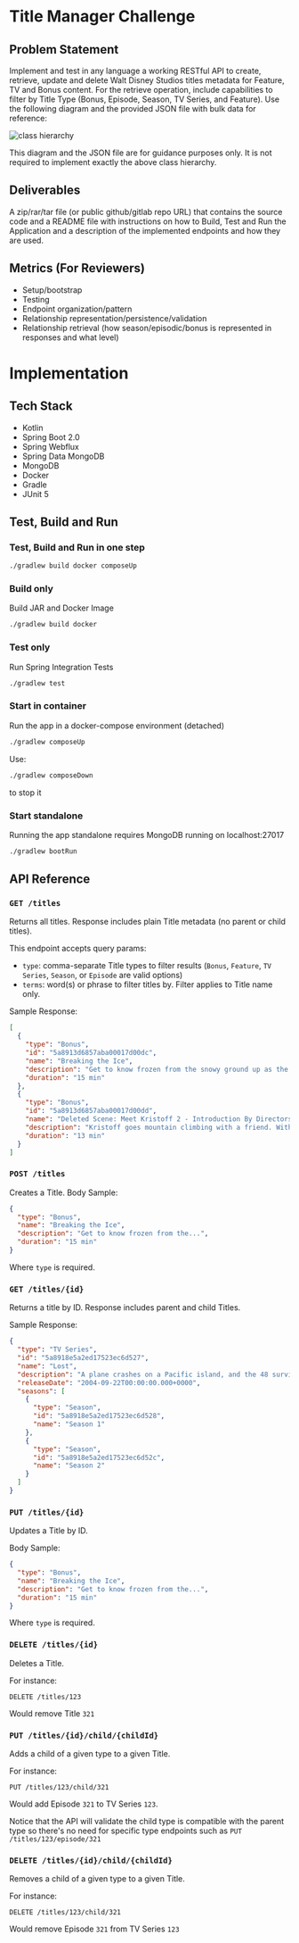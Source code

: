 # Title Manager Challenge

## Problem Statement
Implement and test in any language a working RESTful API to create, retrieve, update and delete Walt Disney Studios titles metadata for Feature, TV and Bonus content. For the retrieve operation, include capabilities to filter by Title Type (Bonus, Episode, Season, TV Series, and Feature).
Use the following diagram and the provided JSON file with bulk data for reference:

![class hierarchy](https://raw.githubusercontent.com/ulisesbocchio/titles-reference/master/hierarchy.png)

This diagram and the JSON file are for guidance purposes only. It is not required to implement exactly the above class hierarchy.

## Deliverables
A zip/rar/tar file (or public github/gitlab repo URL) that contains the source code and a README file with instructions on how to Build, Test and Run the Application and a description of the implemented endpoints and how they are used.

## Metrics (For Reviewers)
- Setup/bootstrap
- Testing
- Endpoint organization/pattern
- Relationship representation/persistence/validation
- Relationship retrieval (how season/episodic/bonus is represented in responses and what level)

# Implementation

## Tech Stack

- Kotlin
- Spring Boot 2.0
- Spring Webflux
- Spring Data MongoDB
- MongoDB
- Docker
- Gradle
- JUnit 5

## Test, Build and Run

###  Test, Build and Run in one step
```bash
./gradlew build docker composeUp
```

### Build only
Build JAR and Docker Image
````bash
./gradlew build docker
````

### Test only
Run Spring Integration Tests
````bash
./gradlew test
````

### Start in container
Run the app in a docker-compose environment (detached)
```bash
./gradlew composeUp

```
Use:
```bash
./gradlew composeDown

```
to stop it

### Start standalone
Running the app standalone requires MongoDB running on localhost:27017
````bash
./gradlew bootRun
````

## API Reference

### `GET /titles`
Returns all titles. Response includes plain Title metadata (no parent or child titles).

This endpoint accepts query params:
- `type`: comma-separate Title types to filter results (`Bonus`, `Feature`, `TV Series`, `Season`, or `Episode` are valid options)
- `terms`: word(s) or phrase to filter titles by. Filter applies to Title name only.

Sample Response:
```json
[
  {
    "type": "Bonus",
    "id": "5a8913d6857aba00017d00dc",
    "name": "Breaking the Ice",
    "description": "Get to know frozen from the snowy ground up as the filmmakers and songwriters discuss the story's roots and inspiration; the joys of animating olaf, the little snowman with the sunny personality; and the creation of those amazing songs.",
    "duration": "15 min"
  },
  {
    "type": "Bonus",
    "id": "5a8913d6857aba00017d00dd",
    "name": "Deleted Scene: Meet Kristoff 2 - Introduction By Directors",
    "description": "Kristoff goes mountain climbing with a friend. With an introduction by directors chris buck and jennifer lee.",
    "duration": "13 min"
  }
]
```

### `POST /titles`
Creates a Title. Body Sample:

```json
{
  "type": "Bonus",
  "name": "Breaking the Ice",
  "description": "Get to know frozen from the...",
  "duration": "15 min"
}
```
Where `type` is required.

### `GET /titles/{id}`
Returns a title by ID. Response includes parent and child Titles.

Sample Response:

```json
{
  "type": "TV Series",
  "id": "5a8918e5a2ed17523ec6d527",
  "name": "Lost",
  "description": "A plane crashes on a Pacific island, and the 48 survivors, stripped of everything, scavenge what they can from the plane for their survival. Some panic; some pin their hopes on rescue. The band of friends, family, enemies, and strangers must work together against the cruel weather and harsh terrain.",
  "releaseDate": "2004-09-22T00:00:00.000+0000",
  "seasons": [
    {
      "type": "Season",
      "id": "5a8918e5a2ed17523ec6d528",
      "name": "Season 1"
    },
    {
      "type": "Season",
      "id": "5a8918e5a2ed17523ec6d52c",
      "name": "Season 2"
    }
  ]
}
```

### `PUT /titles/{id}`
Updates a Title by ID.

Body Sample:

```json
{
  "type": "Bonus",
  "name": "Breaking the Ice",
  "description": "Get to know frozen from the...",
  "duration": "15 min"
}
```
Where `type` is required.

### `DELETE /titles/{id}`
Deletes a Title.

For instance:
```
DELETE /titles/123
```
Would remove Title `321`

### `PUT /titles/{id}/child/{childId}`
Adds a child of a given type to a given Title.

For instance:
```
PUT /titles/123/child/321
```
Would add Episode `321` to TV Series `123`.

Notice that the API will validate the child type is compatible with the parent type so there's no need for specific
type endpoints such as `PUT /titles/123/episode/321`

### `DELETE /titles/{id}/child/{childId}`
Removes a child of a given type to a given Title.

For instance:
```
DELETE /titles/123/child/321
```
Would remove Episode `321` from TV Series `123`

